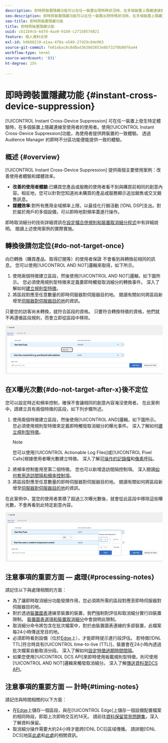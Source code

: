 ```yaml
---
description: 即時跨裝置隱藏功能可以在任一裝置出現特殊狀況時，在多個裝置上隱藏連接到這些裝置的使用者。使用即時跨裝置隱藏功能可以為使用者提供跨裝置的一致體驗。透過 Audience Manager 的即時不分區功能便能提供一致的體驗。
seo-description: 即時跨裝置隱藏功能可以在任一裝置出現特殊狀況時，在多個裝置上隱藏連接到這些裝置的使用者。使用即時跨裝置隱藏功能可以為使用者提供跨裝置的一致體驗。透過 Audience Manager 的即時不分區功能便能提供一致的體驗。
seo-title: 即時跨裝置隱藏功能
title: 即時跨裝置隱藏功能
uuid: cb11b9cb-6d7d-4aa9-91b0-c2715857d821
feature: 個人資料合併
exl-id: b9686210-e1aa-4f0a-a549-27d29c94e963
source-git-commit: fe01ebac8c0d0ad3630d3853e0bf32f0b00f6a44
workflow-type: tm+mt
source-wordcount: '831'
ht-degree: 15%

---
```


# 即時跨裝置隱藏功能 {#instant-cross-device-suppression}

[!UICONTROL Instant Cross-Device Suppression] 可在任一裝置上發生特定體驗時，在多個裝置上隱藏連線至使用者的使用者。使用[!UICONTROL Instant Cross-Device Suppression]功能，為使用者提供跨裝置的一致體驗。 透過 Audience Manager 的即時不分區功能便能提供一致的體驗。

## 概述 {#overview}

[!UICONTROL Instant Cross-Device Suppression] 提供兩個主要使用案例：改善使用者體驗和媒體效率。

* **改善的使用者體驗**:已購買您產品或服務的使用者看不到與購買前相同的創意內容。相反地，您可以針對您知道尚未購買的產品或服務顯示追加銷售或交叉銷售訊息。
* **媒體效率**:對所有應用全域頻率上限，以最佳化行銷活動 [!DNL DSP]支出。對於屬於用戶的多個設備，可以即時地對頻率蓋進行操作。

即時取消細分的技術詳細資訊在[設定檔合併規則和裝置取消細分程式](merge-rule-unsegment.md)中有詳細說明。 閱讀上述使用案例的實際實施。

## 轉換後請勿定位{#do-not-target-once}

向已轉換（購買產品、取得訂閱等）的使用者保證 不會看到與轉換前相同的訊息。 您可以使用[!UICONTROL AND NOT]邏輯來取得，如下所示。

1. 使用兩個特徵建立區段，然後使用[!UICONTROL AND NOT]邏輯，如下圖所示。 您必須使用規則型特徵來定義要即時觸發取消細分的轉換事件。 深入了解如何[建立規則型特徵](../traits/create-onboarded-rule-based-traits.md)。
2. 將區段對應至任意數量的即時伺服器對伺服器目的地。 閱讀有關如何將區段新增至[伺服器對伺服器目的地](../destinations/add-edit-segments.md)的資訊。

只要您的訪客尚未轉換，就符合區段的資格。 只要符合轉換特徵的資格，他們就不再遵循區段規則，而會立即從區段中移除。

![](assets/and_not_use_case.png)

## 在X曝光次數{#do-not-target-after-x}後不定位

您可以設定時近和頻率控制，確保不會讓相同的創意內容淹沒使用者。 在此案例中，請建立具有兩個特徵的區段，如下列步驟所述。

1. 使用兩個特徵建立區段，然後使用[!UICONTROL AND]邏輯，如下圖所示。 您必須使用規則型特徵來定義即時觸發取消細分的曝光事件。 深入了解如何[建立規則型特徵](../traits/create-onboarded-rule-based-traits.md)。
   >[!NOTE]
   >
   >您可以使用[!UICONTROL Actionable Log Files]或[!UICONTROL Pixel Calls]根據使用者曝光數建立特徵。 深入了解[可操作的記錄檔](../../integration/media-data-integration/actionable-log-files.md)和[像素呼叫](../../integration/media-data-integration/impression-data-pixels.md)。
2. 將頻率控制套用至第二個特徵。 您也可以新增造訪間隔控制項。 深入閱讀[如何套用造訪間隔和頻率控制項](../segments/recency-and-frequency.md)。
3. 將區段對應至任意數量的即時伺服器對伺服器目的地。 閱讀有關如何將區段新增至[伺服器對伺服器目的地](../destinations/add-edit-segments.md)的資訊。

在此案例中，當您的使用者累積了超過三次曝光數後，就會從此區段中移除這些曝光數，不會再看到此特定創意內容。

![](assets/impressions_use_case.png)

## 注意事項的重要方面 — 處理{#processing-notes}

請記住以下與處理相關的方面：

* 為了讓即時取消細分功能發揮作用，您必須將所需的區段對應至即時伺服器對伺服器目的地。
* 對於透過[裝置圖表](profile-link-use-case.md#recommendations)連線至裝置的裝置，我們強制對評估和取消細分實行四裝置限制。 [裝置圖表選項和裝置取消細分](merge-rule-unsegment.md#device-graph-options-unsegmentation)中會說明此限&#x200B;制。
* 取消細分命令將包含在批次檔案中，對於由裝置圖表連線的多部裝置，此檔案每24小時傳送至目的地。
* 必須即時看到設備（位於[Edge](../../reference/system-components/components-edge.md)上），才能即時提示進行段評估。 若特徵[!DNL TTL]符合時具有[!UICONTROL time-to-live (TTL)]，裝置會在24小時內透過批次檔案自動取消分&#x200B;段。 深入了解如何[設定特徵過期時間間隔](../traits/create-onboarded-rule-based-traits.md#set-expiration-interval)。
* 如果您使用[!UICONTROL DCS API]來即時使用板載規則型特徵，則可使用[!UICONTROL AND NOT]邏輯來觸發取消細分。 深入了解[傳送資料至DCS API](../../api/dcs-intro/dcs-event-calls/dcs-url-send.md)。&#x200B;

## 注意事項的重要方面 — 計時{#timing-notes}

請記住與時間相關的以下方面：

* 在[Edge](../../reference/system-components/components-edge.md)上儲存一個區段，與在[!UICONTROL Edge]上儲存一個設備配置檔案的相同時段，即距上次即時交互的14天。 請前往[資料保留常見問題集](../../faq/faq-privacy.md#data-retention-faq)，深入了解資料保留。
* 取消細分操作需要大約24小時才能跨[!DNL DCS]區域傳播。 請詳閱[!DNL DCS]地區[此處](../..//reference/system-components/components-data-collection.md)和[此處](../../api/dcs-intro/dcs-api-reference/dcs-regions.md)的相關資訊。
